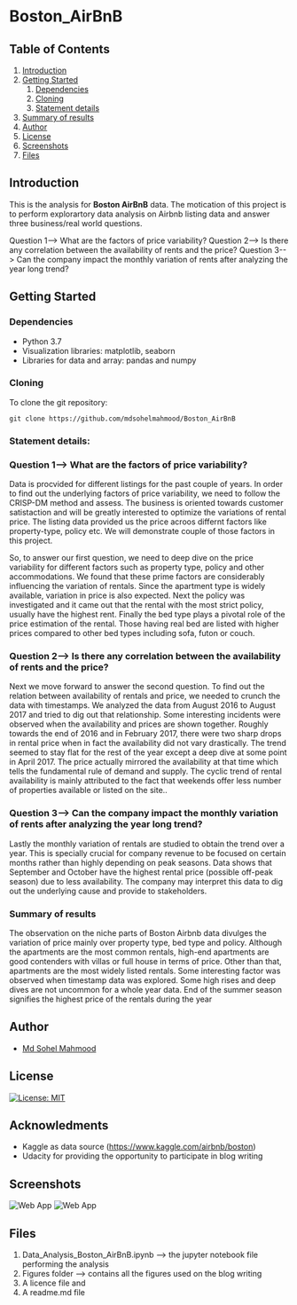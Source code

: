 # Boston_AirBnB

## Table of Contents
1. [Introduction](#introduction)
2. [Getting Started](#getting_started)
	1. [Dependencies](#dependencies)
	2. [Cloning](#cloning)
	3. [Statement details](#execution)
3. [Summary of results](#summary)
4. [Author](#authors)
5. [License](#license)
6. [Screenshots](#screenshots)
7. [Files](#files)

<a name="introduction"></a>
## Introduction

This is the analysis for **Boston AirBnB** data. The motication of this project is to perform explorartory data analysis on Airbnb listing data and answer three business/real world questions.

Question 1--> What are the factors of price variability?
Question 2--> Is there any correlation between the availability of rents and the price?
Question 3--> Can the company impact the monthly variation of rents after analyzing the year long trend?
<a name="getting_started"></a>

<a name="getting_started"></a>
## Getting Started

<a name="dependencies"></a>
### Dependencies
* Python 3.7
* Visualization libraries: matplotlib, seaborn
* Libraries for data and array: pandas and numpy

<a name="cloning"></a>
### Cloning
To clone the git repository:
```
git clone https://github.com/mdsohelmahmood/Boston_AirBnB
```

<a name="execution"></a>
### Statement details:

### Question 1--> What are the factors of price variability?

Data is procvided for different listings for the past couple of years. In order to find out the underlying factors of price variability, we need to follow the CRISP-DM method and assess. The business is oriented towards customer satistaction and will be greatly interested to optimize the variations of rental price. The listing data provided us the price acroos differnt factors like property-type, policy etc. We will demonstrate couple of those factors in this project.

So, to answer our first question, we need to deep dive on the price variability for different factors such as property type, policy and other accommodations. We found that these prime factors are considerably influencing the variation of rentals. Since the apartment type is widely available, variation in price is also expected. Next the policy was investigated and it came out that the rental with the most strict policy, usually have the highest rent. Finally the bed type plays a pivotal role of the price estimation of the rental. Those having real bed are listed with higher prices compared to other bed types including sofa, futon or couch. 

### Question 2--> Is there any correlation between the availability of rents and the price?

Next we move forward to answer the second question. To find out the relation between availability of rentals and price, we needed to crunch the data with timestamps. We analyzed the data from August 2016 to August 2017 and tried to dig out that relationship. Some interesting incidents were observed when the availability and prices are shown together. Roughly towards the end of 2016 and in February 2017, there were two sharp drops in rental price when in fact the availability did not vary drastically. The trend seemed to stay flat for the rest of the year except a deep dive at some point in April 2017. The price actually mirrored the availability at that time which tells the fundamental rule of demand and supply. The cyclic trend of rental availability is mainly attributed to the fact that weekends offer less number of properties available or listed on the site.. 


### Question 3--> Can the company impact the monthly variation of rents after analyzing the year long trend?

Lastly the monthly variation of rentals are studied to obtain the trend over a year. This is specially crucial for company revenue to be focused on certain months rather than highly depending on peak seasons. Data shows that September and October have the highest rental price (possible off-peak season) due to less availability. The company may interpret this data to dig out the underlying cause and provide to stakeholders.


### Summary of results

The observation on the niche parts of Boston Airbnb data divulges the variation of price mainly over property type, bed type and policy. Although the apartments are the most common rentals, high-end apartments are good contenders with villas or full house in terms of price. Other than that, apartments are the most widely listed rentals. Some interesting factor was observed when timestamp data was explored. Some high rises and deep dives are not uncommon for a whole year data. End of the summer season signifies the highest price of the rentals during the year

<a name="authors"></a>
## Author

* [Md Sohel Mahmood](https://github.com/mdsohelmahmood)

<a name="license"></a>
## License
[![License: MIT](https://img.shields.io/badge/License-MIT-yellow.svg)](https://opensource.org/licenses/MIT)

## Acknowledments

* Kaggle as data source (https://www.kaggle.com/airbnb/boston)
* Udacity for providing the opportunity to participate in blog writing

## Screenshots
![Web App](https://github.com/mdsohelmahmood/Boston_AirBnB/blob/main/Figures/3.png)
![Web App](https://github.com/mdsohelmahmood/Boston_AirBnB/blob/main/Figures/price%20and%20availability%20trend%20over%20time.png)

## Files

1. Data_Analysis_Boston_AirBnB.ipynb --> the jupyter notebook file performing the analysis
2. Figures folder --> contains all the figures used on the blog writing
3. A licence file and 
4. A readme.md file



